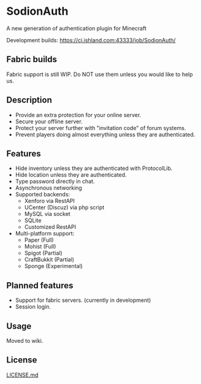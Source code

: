# SodionAuth

A new generation of authentication plugin for Minecraft

Development builds: https://ci.ishland.com:43333/job/SodionAuth/

## Fabric builds
Fabric support is still WIP. Do NOT use them unless you would like to help us. 

## Description
- Provide an extra protection for your online server.
- Secure your offline server.
- Protect your server further with "invitation code" of forum systems.
- Prevent players doing almost everything unless they are authenticated.

## Features
- Hide inventory unless they are authenticated with ProtocolLib.
- Hide location unless they are authenticated.
- Type password directly in chat.
- Asynchronous networking
- Supported backends:
  - Xenforo via RestAPI
  - UCenter (Discuz) via php script
  - MySQL via socket
  - SQLite
  - Customized RestAPI
- Multi-platform support:
  - Paper (Full)
  - Mohist (Full)
  - Spigot (Partial)
  - CraftBukkit (Partial)
  - Sponge (Experimental)

## Planned features
- Support for fabric servers. (currently in development)
- Session login.

## Usage
Moved to wiki.

## License

[LICENSE.md](LICENSE.md)